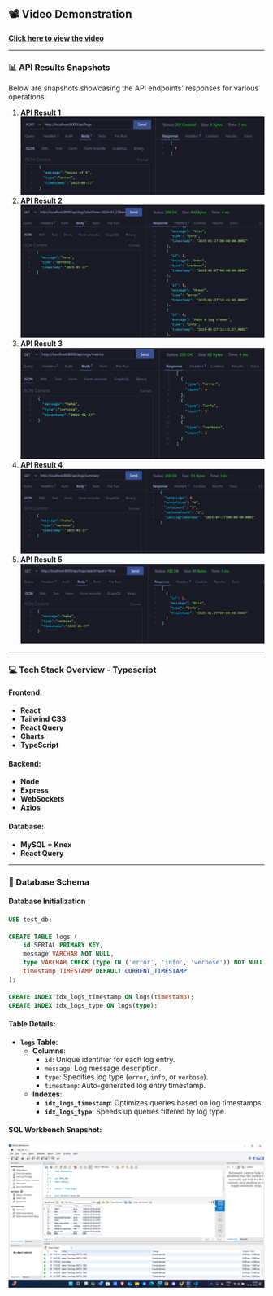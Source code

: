 ## 📽 Video Demonstration

[**Click here to view the video**](https://drive.google.com/file/d/1CbOZ06dXBZSO_ZcmhEi9Z072_iI4FWMH/view?usp=sharing)

---

### 📊 API Results Snapshots

Below are snapshots showcasing the API endpoints' responses for various operations:

1. **API Result 1**  
   ![API Result 1](image.png)
2. **API Result 2**  
   ![API Result 2](image-1.png)
3. **API Result 3**  
   ![API Result 3](image-2.png)
4. **API Result 4**  
   ![API Result 4](image-3.png)
5. **API Result 5**  
   ![API Result 5](image-4.png)

---

### 💻 Tech Stack Overview - Typescript

#### **Frontend**:

- **React**
- **Tailwind CSS**
- **React Query**
- **Charts**
- **TypeScript**

#### **Backend**:

- **Node**
- **Express**
- **WebSockets**
- **Axios**

#### **Database**:

- **MySQL + Knex**
- **React Query**

---

### 📂 Database Schema

#### **Database Initialization**

```sql
USE test_db;

CREATE TABLE logs (
    id SERIAL PRIMARY KEY,
    message VARCHAR NOT NULL,
    type VARCHAR CHECK (type IN ('error', 'info', 'verbose')) NOT NULL,
    timestamp TIMESTAMP DEFAULT CURRENT_TIMESTAMP
);

CREATE INDEX idx_logs_timestamp ON logs(timestamp);
CREATE INDEX idx_logs_type ON logs(type);
```

#### **Table Details**:

- **`logs` Table**:
  - **Columns**:
    - `id`: Unique identifier for each log entry.
    - `message`: Log message description.
    - `type`: Specifies log type (`error`, `info`, or `verbose`).
    - `timestamp`: Auto-generated log entry timestamp.
  - **Indexes**:
    - **`idx_logs_timestamp`**: Optimizes queries based on log timestamps.
    - **`idx_logs_type`**: Speeds up queries filtered by log type.

#### **SQL Workbench Snapshot**:

![SQL Workbench](image-5.png)
